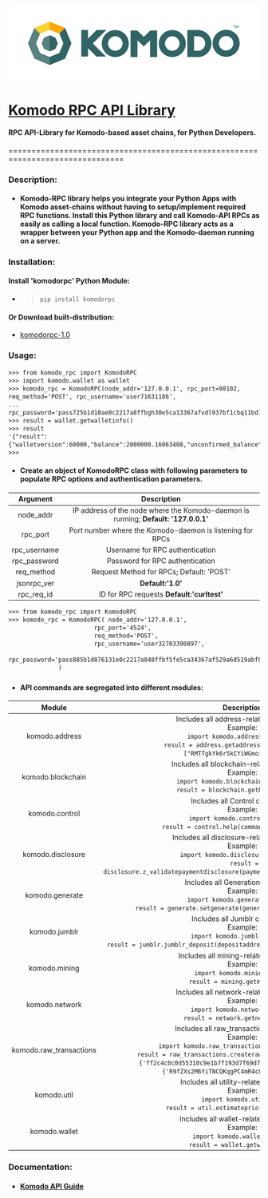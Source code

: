 ![Komodo_Logo](logo.png?raw=true)
# [Komodo RPC API Library](https://pypi.org/project/komodorpc/)

#### RPC API-Library for Komodo-based asset chains, for Python Developers.
===============================================================================
### Description:
- #### Komodo-RPC library helps you integrate your Python Apps with Komodo asset-chains without having to setup/implement required RPC functions. Install this Python library and call Komodo-API RPCs as easily as calling a local function. Komodo-RPC library acts as a wrapper between your Python app and the Komodo-daemon running on a server.
#####
### Installation:
#### Install 'komodorpc' Python Module:
  - > ` pip install komodorpc `

#### Or Download built-distribution:
- [komodorpc-1.0](https://pypi.org/project/komodorpc/#files)

### Usage:
``` {.sourceCode .python}
>>> from komodo_rpc import KomodoRPC
>>> import komodo.wallet as wallet
>>> komodo_rpc = KomodoRPC(node_addr='127.0.0.1', rpc_port=98102, req_method='POST', rpc_username='user71631186',
...                         rpc_password='pass725b1d10ae0c2217a8ffbgh30e5ca13367afvdl937bf1cbq11bd16f8a1e36d30')
>>> result = wallet.getwalletinfo()
>>> result
'{"result":{"walletversion":60000,"balance":2000000.16063408,"unconfirmed_balance":0.00000000,"immature_balance":0.00000000,"txcount":15,"keypoololdest":1561025064,"keypoolsize":101,"paytxfee":0.00000000,"seedfp":"7bd4d97c90d68f5921fee04e63168bd956d63346bf011c80d46e75b134385c"},"error":null,"id":"curltest"}\n'
>>> 
```
 - #### Create an object of **KomodoRPC** class with following parameters to populate RPC options and authentication parameters.
 |   Argument   |                                   Description                                   |
|:------------:|:-------------------------------------------------------------------------------:|
|   node_addr  | IP address of the node where the Komodo-daemon is running; **Default: '127.0.0.1'** |
|   rpc_port   |            Port number where the Komodo-daemon is listening for RPCs            |
| rpc_username |                         Username for RPC authentication                         |
| rpc_password |                         Password for RPC authentication                         |
|  req_method  |                     Request Method for RPCs; Default: 'POST'                    |
|  jsonrpc_ver |                              **Default:'1.0'**                                  |
|  rpc_req_id  |                     ID for RPC requests **Default:'curltest'**                  |

 ``` {.sourceCode .python}
 >>> from komodo_rpc import KomodoRPC
 >>> komodo_rpc = KomodoRPC( node_addr='127.0.0.1',
                         rpc_port='4524', 
                         req_method='POST', 
                         rpc_username='user32703390897', 
                         rpc_password='pass885b1d876131e0c2217a848ffbf5fe5ca34367af529a6d519abf8cbb5bd16f8a1e36d30'
               )
 ```
#####
- #### API commands are segregated into different modules:
|          Module         |                                                                                                                                                                               Description                                                                                                                                                                               |
|:-----------------------:|:-----------------------------------------------------------------------------------------------------------------------------------------------------------------------------------------------------------------------------------------------------------------------------------------------------------------------------------------------------------------------:|
|      komodo.address     |  Includes all address-related commands.<br> Example: <br> ```  import komodo.address as address ``` <br> ```  result = address.getaddressbalance(addresses=["RMTTgkYk6r5kCYiWGmoihdts61XZ"]) ```                                                                                                                                                                  |
|    komodo.blockchain    | Includes all blockchain-related commands.<br> Example: <br> ```  import komodo.blockchain as blockchain ``` <br> ```  result = blockchain.getbestblockhash() ```                                                                                                                                                                                                  |
|      komodo.control     | Includes all Control commands.<br>  Example: <br> ```   import komodo.control as control ``` <br> ```  result = control.help(command='getwalletinfo') ```                                                                                                                                                                                    |
|    komodo.disclosure    | Includes all disclosure-related commands. <br>  Example: <br> ```   import komodo.disclosure as disclosure``` <br> ```  result = disclosure.z_validatepaymentdisclosure(paymentdisclosure='zpd:76462047b6c204') ```                                                                                            |
|     komodo.generate     | Includes all Generation commands. <br>  Example:<br> ```   import komodo.generate as generate``` <br> ```  result = generate.setgenerate(generate=False, genproclimit=2) ```                                                                                                                                                                 |
|      komodo.jumblr      | Includes all Jumblr commands.<br>  Example: <br>   ``` import komodo.jumblr as jumblr``` <br> ```  result = jumblr.jumblr_deposit(depositaddress='RT4SUjG3QeGcedfpHtP5MhDeEGTA') ```                                                                                                                                                         |
|      komodo.mining      | Includes all mining-related commands. <br>  Example: <br> ```   import komodo.mining as mining``` <br> ```  result = mining.getmininginfo() ```                                                                                                                                                                                              |
|      komodo.network     | Includes all network-related commands. <br>  Example:<br> ```   import komodo.network as network``` <br> ``` result = network.getnetworkinfo() ```                                                                                                                                                                                                      |
| komodo.raw_transactions | Includes all raw_transactions commands. <br>  Example: <br> ```   import komodo.raw_transactions as raw_transactions``` <br> ```  result = raw_transactions.createrawtransaction(transactions={'ff2c4c0c0d55310c9e1b7f193d7f69d7a5b662fc610':0},amounts={'R9fZXs2M6YiTNCQKqgPC4mR4cE3VQkAGzW':0.001}) ``` |
|       komodo.util       | Includes all utility-related commands.<br>  Example: <br> ```   import komodo.util as util``` <br> ```  result = util.estimatepriority(num_blocks=2) ```                                                                                                                                                                                     |
|      komodo.wallet      | Includes all wallet-related commands. <br>  Example:<br> ```  import komodo.wallet as wallet``` <br> ```  result = wallet.getwalletinfo() ```                                                                                                                                                                                                                     |
#####
### Documentation:
- #### [Komodo API Guide](https://developers.komodoplatform.com/basic-docs/komodo-api/)

